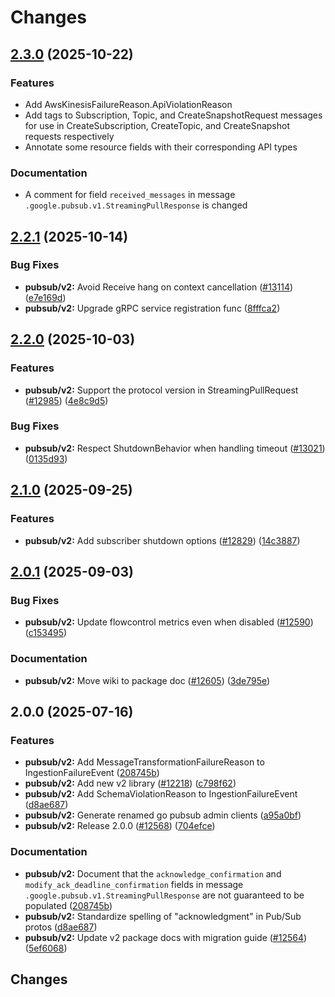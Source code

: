 # Changes

## [2.3.0](https://github.com/googleapis/google-cloud-go/releases/tag/pubsub%2Fv2.3.0) (2025-10-22)

### Features

* Add AwsKinesisFailureReason.ApiViolationReason 
* Add tags to Subscription, Topic, and CreateSnapshotRequest messages for use in CreateSubscription, CreateTopic, and CreateSnapshot requests respectively 
* Annotate some resource fields with their corresponding API types 

### Documentation

* A comment for field `received_messages` in message `.google.pubsub.v1.StreamingPullResponse` is changed 

## [2.2.1](https://github.com/googleapis/google-cloud-go/compare/pubsub/v2/v2.2.0...pubsub/v2/v2.2.1) (2025-10-14)


### Bug Fixes

* **pubsub/v2:** Avoid Receive hang on context cancellation ([#13114](https://github.com/googleapis/google-cloud-go/issues/13114)) ([e7e169d](https://github.com/googleapis/google-cloud-go/commit/e7e169d1c1e48ad0fb78bcfe23d73f2de76d1f01))
* **pubsub/v2:** Upgrade gRPC service registration func ([8fffca2](https://github.com/googleapis/google-cloud-go/commit/8fffca2819fa3dc858c213aa0c503e0df331b084))

## [2.2.0](https://github.com/googleapis/google-cloud-go/compare/pubsub/v2/v2.1.0...pubsub/v2/v2.2.0) (2025-10-03)


### Features

* **pubsub/v2:** Support the protocol version in StreamingPullRequest ([#12985](https://github.com/googleapis/google-cloud-go/issues/12985)) ([4e8c9d5](https://github.com/googleapis/google-cloud-go/commit/4e8c9d50a07d209417d4a5807ab1990160a4fd0b))


### Bug Fixes

* **pubsub/v2:** Respect ShutdownBehavior when handling timeout ([#13021](https://github.com/googleapis/google-cloud-go/issues/13021)) ([0135d93](https://github.com/googleapis/google-cloud-go/commit/0135d9305581444e1ddcdd8f4fe63e4c588b575f))

## [2.1.0](https://github.com/googleapis/google-cloud-go/compare/pubsub/v2/v2.0.1...pubsub/v2/v2.1.0) (2025-09-25)


### Features

* **pubsub/v2:** Add subscriber shutdown options ([#12829](https://github.com/googleapis/google-cloud-go/issues/12829)) ([14c3887](https://github.com/googleapis/google-cloud-go/commit/14c3887819c7bfdf3de661ec807fa82b6bb3183e))

## [2.0.1](https://github.com/googleapis/google-cloud-go/compare/pubsub/v2/v2.0.0...pubsub/v2/v2.0.1) (2025-09-03)


### Bug Fixes

* **pubsub/v2:** Update flowcontrol metrics even when disabled ([#12590](https://github.com/googleapis/google-cloud-go/issues/12590)) ([c153495](https://github.com/googleapis/google-cloud-go/commit/c1534952c4a6c3a52dd9e3aab295d27d4107016c))


### Documentation

* **pubsub/v2:** Move wiki to package doc ([#12605](https://github.com/googleapis/google-cloud-go/issues/12605)) ([3de795e](https://github.com/googleapis/google-cloud-go/commit/3de795ecaf1782df76d9ac49499988369601d334))

## 2.0.0 (2025-07-16)


### Features

* **pubsub/v2:** Add MessageTransformationFailureReason to IngestionFailureEvent ([208745b](https://github.com/googleapis/google-cloud-go/commit/208745bbc1f4fc9122ec71d6cf42f512ae570d13))
* **pubsub/v2:** Add new v2 library ([#12218](https://github.com/googleapis/google-cloud-go/issues/12218)) ([c798f62](https://github.com/googleapis/google-cloud-go/commit/c798f62f908140686b8e2a365cccf9608fb5ab95))
* **pubsub/v2:** Add SchemaViolationReason to IngestionFailureEvent ([d8ae687](https://github.com/googleapis/google-cloud-go/commit/d8ae6874a54b48fce49968664f14db63c055c6e2))
* **pubsub/v2:** Generate renamed go pubsub admin clients ([a95a0bf](https://github.com/googleapis/google-cloud-go/commit/a95a0bf4172b8a227955a0353fd9c845f4502411))
* **pubsub/v2:** Release 2.0.0 ([#12568](https://github.com/googleapis/google-cloud-go/issues/12568)) ([704efce](https://github.com/googleapis/google-cloud-go/commit/704efce43ffd2e81e9fe8e19f7573913b86840e8))


### Documentation

* **pubsub/v2:** Document that the `acknowledge_confirmation` and `modify_ack_deadline_confirmation` fields in message `.google.pubsub.v1.StreamingPullResponse` are not guaranteed to be populated ([208745b](https://github.com/googleapis/google-cloud-go/commit/208745bbc1f4fc9122ec71d6cf42f512ae570d13))
* **pubsub/v2:** Standardize spelling of "acknowledgment" in Pub/Sub protos ([d8ae687](https://github.com/googleapis/google-cloud-go/commit/d8ae6874a54b48fce49968664f14db63c055c6e2))
* **pubsub/v2:** Update v2 package docs with migration guide ([#12564](https://github.com/googleapis/google-cloud-go/issues/12564)) ([5ef6068](https://github.com/googleapis/google-cloud-go/commit/5ef606838a84f1c56225fc4e33f4ee394eb34725))

## Changes

